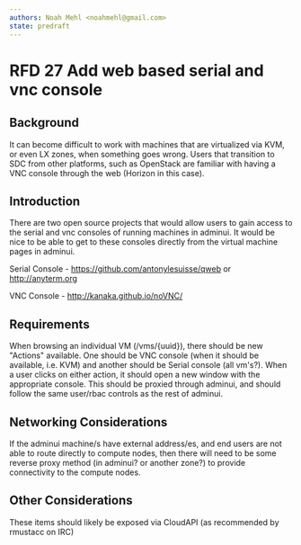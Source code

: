 ```yaml
---
authors: Noah Mehl <noahmehl@gmail.com>
state: predraft
---
```


# RFD 27 Add web based serial and vnc console

## Background
It can become difficult to work with machines that are virtualized via KVM, or even LX zones, when something goes wrong.  Users that transition to SDC from other platforms, such as OpenStack are familiar with having a VNC console through the web (Horizon in this case).

## Introduction

There are two open source projects that would allow users to gain access to the serial and vnc consoles of running machines in adminui.  It would be nice to be able to get to these consoles directly from the virtual machine pages in adminui.

Serial Console - https://github.com/antonylesuisse/qweb or http://anyterm.org

VNC Console - http://kanaka.github.io/noVNC/

## Requirements

When browsing an individual VM (/vms/{uuid}), there should be new "Actions" available.  One should be VNC console (when it should be available, i.e. KVM) and another should be Serial console (all vm's?).  When a user clicks on either action, it should open a new window with the appropriate console.  This should be proxied through adminui, and should follow the same user/rbac controls as the rest of adminui.

## Networking Considerations

If the adminui machine/s have external address/es, and end users are not able to route directly to compute nodes, then there will need to be some reverse proxy method (in adminui? or another zone?) to provide connectivity to the compute nodes.

## Other Considerations

These items should likely be exposed via CloudAPI (as recommended by rmustacc on IRC)
